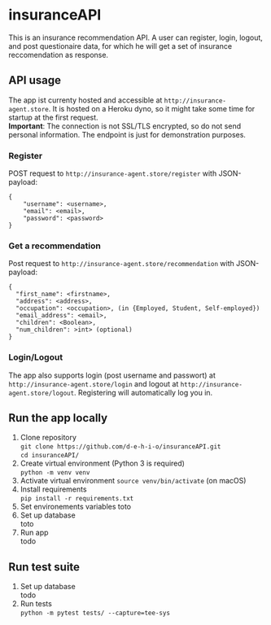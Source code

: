 # insuranceAPI
This is an insurance recommendation API. A user can register, login, logout, and post questionaire data, for which he will get a set of insurance reccomendation as response.

## API usage

The app ist currenty hosted and accessible at ```http://insurance-agent.store```. It is hosted on a Heroku dyno, so it might take some time for startup at the first request.  
**Important**: The connection is not SSL/TLS encrypted, so do not send personal information. The endpoint is just for demonstration purposes.

### Register
POST request to ```http://insurance-agent.store/register``` with JSON-payload:
```
{
	"username": <username>,
	"email": <email>,
	"password": <password>
}
```
### Get a recommendation
Post request to ```http://insurance-agent.store/recommendation``` with JSON-payload:
```
{
  "first_name": <firstname>,
  "address": <address>,
  "occupation": <occupation>, (in {Employed, Student, Self-employed})
  "email_address": <email>,
  "children": <Boolean>,
  "num_children": >int> (optional)
}
```
### Login/Logout
The app also supports login (post username and passwort) at ```http://insurance-agent.store/login``` and logout at  ```http://insurance-agent.store/logout```. Registering will automatically log you in.

## Run the app locally

1. Clone repository  
```git clone https://github.com/d-e-h-i-o/insuranceAPI.git```  
```cd insuranceAPI/```
2. Create virtual environment (Python 3 is required)  
```python -m venv venv```
3. Activate virtual environment 
```source venv/bin/activate``` (on macOS)
4. Install requirements  
```pip install -r requirements.txt```
5. Set environements variables 
toto  
6. Set up database  
toto  
7. Run app  
todo  

## Run test suite
1. Set up database  
todo 
2. Run tests  
```python -m pytest tests/ --capture=tee-sys```
